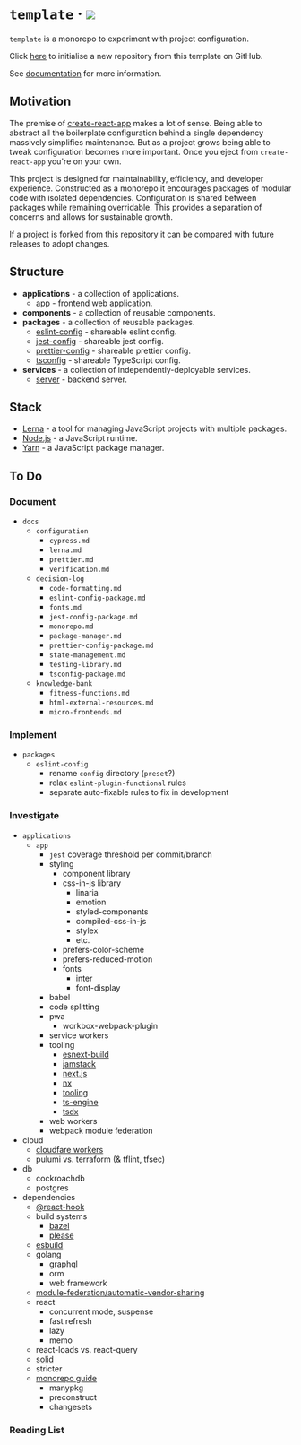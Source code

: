 # `template` &middot; ![](https://github.com/jdanil/template/workflows/ci/badge.svg)

`template` is a monorepo to experiment with project configuration.

Click [here](https://github.com/jdanil/template/generate) to initialise a new repository from this template on GitHub.

See [documentation](docs/index.md) for more information.

## Motivation

The premise of [create-react-app](https://create-react-app.dev/) makes a lot of sense.
Being able to abstract all the boilerplate configuration behind a single dependency massively simplifies maintenance.
But as a project grows being able to tweak configuration becomes more important.
Once you eject from `create-react-app` you're on your own.

This project is designed for maintainability, efficiency, and developer experience.
Constructed as a monorepo it encourages packages of modular code with isolated dependencies.
Configuration is shared between packages while remaining overridable.
This provides a separation of concerns and allows for sustainable growth.

If a project is forked from this repository it can be compared with future releases to adopt changes.

## Structure

- **applications** - a collection of applications.
  - [app](applications/app/README.md) - frontend web application.
- **components** - a collection of reusable components.
- **packages** - a collection of reusable packages.
  - [eslint-config](packages/eslint-config/README.md) - shareable eslint config.
  - [jest-config](packages/jest-config/README.md) - shareable jest config.
  - [prettier-config](packages/prettier-config/README.md) - shareable prettier config.
  - [tsconfig](packages/tsconfig/README.md) - shareable TypeScript config.
- **services** - a collection of independently-deployable services.
  - [server](services/server/README.md) - backend server.

## Stack

- [Lerna](https://lerna.js.org/) - a tool for managing JavaScript projects with multiple packages.
- [Node.js](https://nodejs.org/) - a JavaScript runtime.
- [Yarn](https://yarnpkg.com/) - a JavaScript package manager.

## To Do

### Document

- `docs`
  - `configuration`
    - `cypress.md`
    - `lerna.md`
    - `prettier.md`
    - `verification.md`
  - `decision-log`
    - `code-formatting.md`
    - `eslint-config-package.md`
    - `fonts.md`
    - `jest-config-package.md`
    - `monorepo.md`
    - `package-manager.md`
    - `prettier-config-package.md`
    - `state-management.md`
    - `testing-library.md`
    - `tsconfig-package.md`
  - `knowledge-bank`
    - `fitness-functions.md`
    - `html-external-resources.md`
    - `micro-frontends.md`

### Implement

- `packages`
  - `eslint-config`
    - rename `config` directory (`preset`?)
    - relax `eslint-plugin-functional` rules
    - separate auto-fixable rules to fix in development

### Investigate

- `applications`
  - `app`
    - `jest` coverage threshold per commit/branch
    - styling
      - component library
      - css-in-js library
        - linaria
        - emotion
        - styled-components
        - compiled-css-in-js
        - stylex
        - etc.
      - prefers-color-scheme
      - prefers-reduced-motion
      - fonts
        - inter
        - font-display
    - babel
    - code splitting
    - pwa
      - workbox-webpack-plugin
    - service workers
    - tooling
      - [esnext-build](https://github.com/codynova/esnext-build)
      - [jamstack](https://jamstack.org/)
      - [next.js](https://nextjs.org/)
      - [nx](https://nx.dev/)
      - [tooling](https://tooling.js.org/)
      - [ts-engine](https://ts-engine.dev/)
      - [tsdx](https://github.com/jaredpalmer/tsdx)
    - web workers
    - webpack module federation
- cloud
  - [cloudfare workers](https://workers.cloudflare.com/)
  - pulumi vs. terraform (& tflint, tfsec)
- db
  - cockroachdb
  - postgres
- dependencies
  - [@react-hook](https://github.com/jaredLunde/react-hook)
  - build systems
    - [bazel](https://bazel.build/)
    - [please](https://please.build/)
  - [esbuild](https://github.com/evanw/esbuild)
  - golang
    - graphql
    - orm
    - web framework
  - [module-federation/automatic-vendor-sharing](https://github.com/module-federation/automatic-vendor-sharing)
  - react
    - concurrent mode, suspense
    - fast refresh
    - lazy
    - memo
  - react-loads vs. react-query
  - [solid](https://github.com/ryansolid/solid)
  - stricter
  - [monorepo guide](https://monorepo.guide/)
    - manypkg
    - preconstruct
    - changesets

### Reading List

